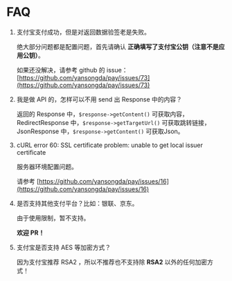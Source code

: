 # FAQ

1. 支付宝支付成功，但是对返回数据验签老是失败。

   绝大部分问题都是配置问题，首先请确认 **正确填写了支付宝公钥（注意不是应用公钥）**。

   如果还没解决，请参考 github 的 issue：[https://github.com/yansongda/pay/issues/73](https://github.com/yansongda/pay/issues/73)
  
2. 我是做 API 的，怎样可以不用 send 出 Response 中的内容？

   返回的 Response 中，`$response->getContent()` 可获取内容，RedirectResponse 中，`$response->getTargetUrl()` 可获取跳转链接，JsonResponse 中，`$response->getContent()` 可获取Json。

3. cURL error 60: SSL certificate problem: unable to get local issuer certificate

   服务器环境配置问题。

   请参考 [https://github.com/yansongda/pay/issues/16](https://github.com/yansongda/pay/issues/16)

4. 是否支持其他支付平台？比如：银联、京东。

   由于使用限制，暂不支持。

   **欢迎 PR！**

5. 支付宝是否支持 AES 等加密方式？

   因为支付宝推荐 RSA2 ，所以不推荐也不支持除 **RSA2** 以外的任何加密方式！
